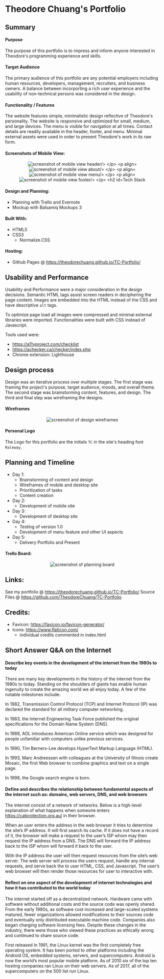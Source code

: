 # Theodore Chuang's Portfolio

## Summary

#### Purpose
The purpose of this portfolio is to impress and inform anyone interested in Theodore's programming experience and skills.

#### Target Audience
The primary audience of this portfolio are any potential employers including human resources, developers, management, recruiters, and business owners. A balance between incorporting a rich user experience and the usabiilty of non-technical persons was considered in the design.

#### Functionality / Features
The website features simple, minimalistic design reflective of Theodore's personality. The website is responsive and optimized for small, medium, and large devices. The menu is visible for navigation at all times. Contact details are readily available in the header, footer, and menu. Minimal external assets were used in order to present Theodore's work in its raw form.


#### Screenshots of Mobile View:
<p align="center">
  <img src="https://github.com/TheodoreChuang/TC-Portfolio/blob/master/docs/portfolio-screenshots/portfolio-small-header-v2-min.png?raw=true" alt="screenshot of mobile view header/>
</p>
<p align="center">
  <img src="https://github.com/TheodoreChuang/TC-Portfolio/blob/master/docs/portfolio-screenshots/portfolio-small-about-v2-min.png?raw=true" alt="screenshot of mobile view about/>
</p>
<p align="center">
  <img src="https://github.com/TheodoreChuang/TC-Portfolio/blob/master/docs/portfolio-screenshots/portfolio-small-menu-v1-min.png?raw=true" alt="screenshot of mobile view menu/>
</p>
<p align="center">
  <img src="https://github.com/TheodoreChuang/TC-Portfolio/blob/master/docs/portfolio-screenshots/portfolio-small-footer-v1-min.png?raw=true" alt="screenshot of mobile view footer/>
</p>


## Tech Stack

#### Design and Planning:
* Planning with Trello and Evernote
* Mockup with Balsamiq Mockups 3

#### Built With:
* HTML5
* CSS3
    * Normalize.CSS

#### Hosting:
* Github Pages @ https://theodorechuang.github.io/TC-Portfolio/


## Usability and Performance
Usability and Performance were a major consideration in the design decisions. Semantic HTML tags assist screen readers in deciphering the page content. Images are embedded into the HTML instead of the CSS and have descriptive `alt` tags.

To optimize page load all images were compressed and minimal external libraries were imported. Functionalities were built with CSS instead of Javascript.

Tools used were:
* https://a11yproject.com/checklist
* https://achecker.ca/checker/index.php
* Chrome extension: Lighthouse


## Design process
Design was an iterative process over multiple stages. The first stage was framing the project's purpose, target audience, moods, and overall theme. The second stage was brainstorming content, features, and design. The third and final step was wireframing the designs.

#### Wireframes
<p align="center">
  <img src="https://github.com/TheodoreChuang/TC-Portfolio/blob/master/docs/balsamiq-mockup-screenshot-portfolio.png?raw=true" alt="screenshot of design wireframes"/>
</p>


#### Personal Logo
The Logo for this portfolio are the initials `TC` in the site's heading font `Raleway`.


## Planning and Timeline
* Day 1:
    * Brainstorming of content and design
    * Wireframes of mobile and desktop site
    * Prioritization of tasks
    * Content creation
* Day 2:
    * Development of mobile site
* Day 3:
    * Development of desktop site
* Day 4:
    * Testing of version 1.0
    * Development of menu feature and other UI aspects
* Day 5:
    * Delivery Portfolio and Present

#### Trello Board:
<p align="center">
  <img src="https://github.com/TheodoreChuang/TC-Portfolio/blob/master/docs/trello-board-for-planning.png?raw=true" alt="screenshot of planning board"/>
</p>

## Links:
See my portfolio @ https://theodorechuang.github.io/TC-Portfolio/
Source Files @ https://github.com/TheodoreChuang/TC-Portfolio

## Credits:
* Favicon: https://favicon.io/favicon-generator/
* Icons: https://www.flaticon.com/
    * individual credits commented in index.html


## Short Answer Q&A on the Internet

#### Describe key events in the development of the internet from the 1980s to today

There are many key developments in the history of the internet from the 1980s to today. Standing on the shoulders of giants has enable human ingenuity to create the amazing world we all enjoy today. A few of the notable milestones include:

In 1982, Transmission Control Protocol (TCP) and Internet Protocol (IP) was declared the standard for all military computer networking.

In 1983, the Internet Engineering Task	Force published the original specifications for the Domain Name System (DNS).

In 1989, AOL introduces American Online service which was designed for people unfamiliar with computers unlike previous services.

In 1990, Tim Berners-Lee develops HyperText Markup Language (HTML).

In 1993, Marc Andreessen with colleagues at the University of Illinois create Mosaic, the first Web browser to combine graphics and text on a single page.

In 1998, the Google search engine is born.


#### Define and describes the relationship between fundamental aspects of the internet such as: domains, web servers, DNS, and web browsers

The internet consist of a network of networks. Below is a high-level explanation of what happens when someone enters https://catprotection.org.au/ in their browser.

When an user enters the address in the web browser it tries to determine the site’s IP address. It will first search its cache. If it does not have a record of it, the browser will make a request to the user’s ISP whom may then request the IP address from a DNS. The DNS will forward the IP address back to the ISP whom will forward it back to the user.

With the IP address the user will then request resources from the site’s web server. The web server will process the users request, handle any internal requests, and serve back the to user HTML, CSS, and Javascript. The user’s web browser will then render those resources for user to interactive with.


#### Reflect on one aspect of the development of internet technologies and how it has contributed to the world today

The internet started off as a decentralized network. Hardware came with software without additional costs and the source code was openly shared. From the early 1980s, as software cost increased and large-scaled systems matured, fewer organizations allowed modifications to their sources code and eventually only distributed executable machine code. Companies also began charging software licensing fees. Despite these changes in the industry, there were those who viewed these practices as ethically wrong and continued to share source code.

First released in 1991, the Linux kernel was the first completely free operating system. It has been ported to other platforms including the Android OS, embedded systems, servers, and supercomputers. Android is now the world’s most popular mobile platform. As of 2010 six of the top ten hosting companies ran Linux on their web servers. As of 2017, all of the supercomputers on the 500 list run Linux.
